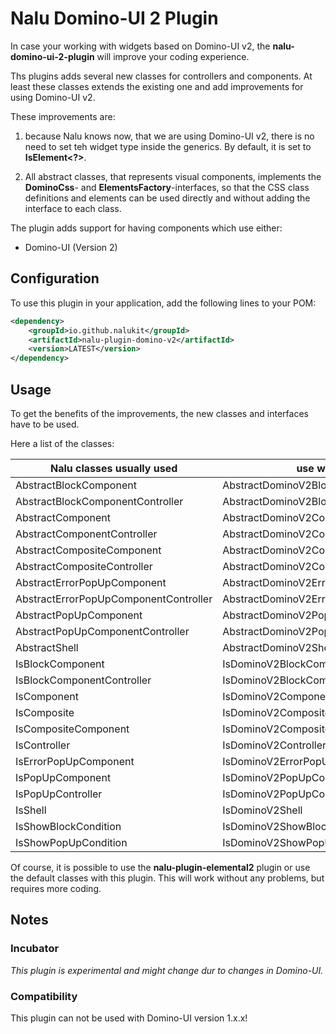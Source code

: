 # Nalu Domino-UI 2 Plugin

In case your working with widgets based on Domino-UI v2, the **nalu-domino-ui-2-plugin** will improve your coding experience.

Ths plugins adds several new classes for controllers and components. At least these classes extends the existing one and add improvements for using Domino-UI v2.

These improvements are:

1. because Nalu knows now, that we are using Domino-UI v2, there is no need to set teh widget type inside the generics. By default, it is set to **IsElement<?>**.

2. All abstract classes, that represents visual components, implements the **DominoCss**- and **ElementsFactory**-interfaces, so that the CSS class definitions and elements can be used directly and without adding the interface to each class.


The plugin adds support for having components which use either:

* Domino-UI (Version 2)

## Configuration

To use this plugin in your application, add the following lines to your POM:

```xml
<dependency>
    <groupId>io.github.nalukit</groupId>
    <artifactId>nalu-plugin-domino-v2</artifactId>
    <version>LATEST</version>
</dependency>
```

## Usage

To get the benefits of the improvements, the new classes and interfaces have to be used. 

Here a list of the classes:

| Nalu classes usually used             | use with Domino V2                            |
|---------------------------------------|-----------------------------------------------|
| AbstractBlockComponent                | AbstractDominoV2BlockComponent                |
| AbstractBlockComponentController      | AbstractDominoV2BlockComponentController      |
| AbstractComponent                     | AbstractDominoV2Component                     |
| AbstractComponentController           | AbstractDominoV2ComponentController           |
| AbstractCompositeComponent            | AbstractDominoV2CompositeComponent            |
| AbstractCompositeController           | AbstractDominoV2CompositeController           |
| AbstractErrorPopUpComponent           | AbstractDominoV2ErrorPopUpComponent           |
| AbstractErrorPopUpComponentController | AbstractDominoV2ErrorPopUpComponentController |
| AbstractPopUpComponent                | AbstractDominoV2PopUpComponent                |
| AbstractPopUpComponentController      | AbstractDominoV2PopUpComponentController      |
| AbstractShell                         | AbstractDominoV2Shell                         |
| IsBlockComponent                      | IsDominoV2BlockComponent                      |
| IsBlockComponentController            | IsDominoV2BlockComponentController            |
| IsComponent                           | IsDominoV2Component                           |
| IsComposite                           | IsDominoV2Composite                           |
| IsCompositeComponent                  | IsDominoV2CompositeComponent                  |
| IsController                          | IsDominoV2Controller                          |
| IsErrorPopUpComponent                 | IsDominoV2ErrorPopUpComponent                 |
| IsPopUpComponent                      | IsDominoV2PopUpComponent                      |
| IsPopUpController                     | IsDominoV2PopUpController                     |
| IsShell                               | IsDominoV2Shell                               |
| IsShowBlockCondition                  | IsDominoV2ShowBlockCondition                  |
| IsShowPopUpCondition                  | IsDominoV2ShowPopUpCondition                  |


Of course, it is possible to use the **nalu-plugin-elemental2** plugin or use the default classes with this plugin.
This will work without any problems, but requires more coding.

## Notes

### Incubator

**This plugin is experimental and might change dur to changes in Domino-UI*.*

### Compatibility

This plugin can not be used with Domino-UI version 1.x.x!

